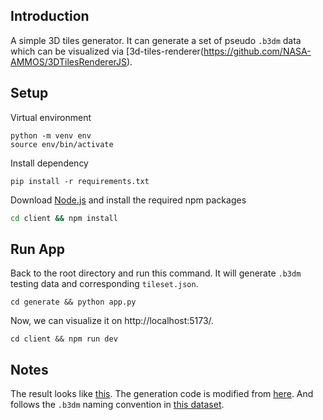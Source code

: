 ## Introduction

A simple 3D tiles generator. It can generate a set of pseudo `.b3dm` data which can be visualized via [3d-tiles-renderer(https://github.com/NASA-AMMOS/3DTilesRendererJS).

## Setup

Virtual environment
```
python -m venv env
source env/bin/activate
```

Install dependency
```
pip install -r requirements.txt
```

Download [Node.js](https://nodejs.org/en/download/) and install the required npm packages
```bash
cd client && npm install
```

## Run App

Back to the root directory and run this command. It will generate `.b3dm` testing data and corresponding `tileset.json`.
```
cd generate && python app.py
```

Now, we can visualize it on http://localhost:5173/.
```
cd client && npm run dev
```

## Notes

The result looks like [this](https://github.com/NASA-AMMOS/3DTilesRendererJS/issues/327). The generation code is modified from [here](https://github.com/Oslandia/py3dtiles). And follows the `.b3dm` naming convention in [this dataset](https://raw.githubusercontent.com/NASA-AMMOS/3DTilesSampleData/master/msl-dingo-gap/0528_0260184_to_s64o256_colorize/0528_0260184_to_s64o256_colorize/0528_0260184_to_s64o256_colorize_tileset.jso).

